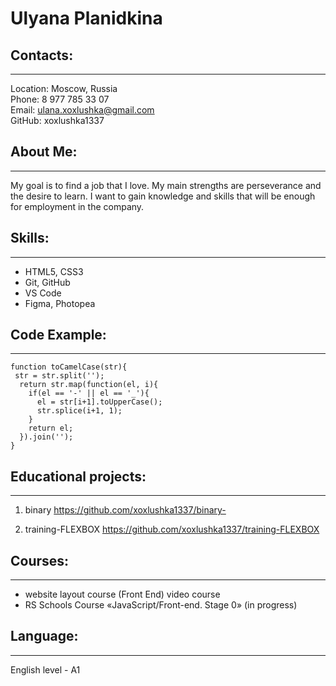 # Ulyana Planidkina

## Contacts:

---

Location: Moscow, Russia  
Phone: 8 977 785 33 07  
Email: ulana.xoxlushka@gmail.com  
GitHub: xoxlushka1337

## About Me:

---

My goal is to find a job that I love. My main strengths are perseverance and the desire to learn. I want to gain knowledge and skills that will be enough for employment in the company.

## Skills:

---

- HTML5, CSS3
- Git, GitHub
- VS Code
- Figma, Photopea

## Code Example:

---

```
function toCamelCase(str){
 str = str.split('');
  return str.map(function(el, i){
    if(el == '-' || el == '_'){
      el = str[i+1].toUpperCase();
      str.splice(i+1, 1);
    }
    return el;
  }).join('');
}
```

## Educational projects:

---

1. binary https://github.com/xoxlushka1337/binary-

2. training-FLEXBOX https://github.com/xoxlushka1337/training-FLEXBOX

## Courses:

---

- website layout course (Front End) video course
- RS Schools Course «JavaScript/Front-end. Stage 0» (in progress)

## Language:

---

English level - A1
